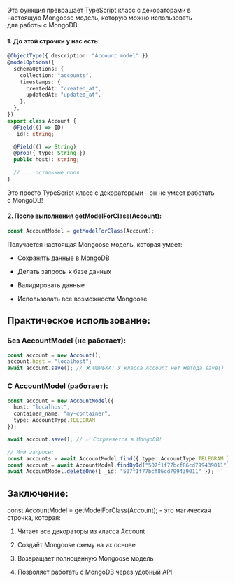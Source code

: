 Эта функция превращает TypeScript класс с декораторами в настоящую Mongoose модель, которую можно использовать для работы с MongoDB.
#### 1. До этой строчки у нас есть:

```typescript
@ObjectType({ description: "Account model" })
@modelOptions({
  schemaOptions: {
    collection: "accounts",
    timestamps: {
      createdAt: "created_at", 
      updatedAt: "updated_at",
    },
  },
})
export class Account {
  @Field(() => ID)
  _id!: string;

  @Field(() => String)
  @prop({ type: String })
  public host!: string;
  
  // ... остальные поля
}
```

Это просто TypeScript класс с декораторами - он не умеет работать с MongoDB!

#### 2. После выполнения getModelForClass(Account):

```typescript
const AccountModel = getModelForClass(Account);
```

Получается настоящая Mongoose модель, которая умеет:

- Сохранять данные в MongoDB

- Делать запросы к базе данных

- Валидировать данные

- Использовать все возможности Mongoose

## Практическое использование:

### Без AccountModel (не работает):

```typescript
const account = new Account();
account.host = "localhost";
await account.save(); // ❌ ОШИБКА! У класса Account нет метода save()
```
### С AccountModel (работает):

```typescript
const account = new AccountModel({
  host: "localhost",
  container_name: "my-container",
  type: AccountType.TELEGRAM
});

await account.save(); // ✅ Сохраняется в MongoDB!

// Или запросы:
const accounts = await AccountModel.find({ type: AccountType.TELEGRAM });
const account = await AccountModel.findById("507f1f77bcf86cd799439011");
await AccountModel.deleteOne({ _id: "507f1f77bcf86cd799439011" });
```

## Заключение:

const AccountModel = getModelForClass(Account); - это магическая строчка, которая:

1. Читает все декораторы из класса Account

2. Создаёт Mongoose схему на их основе

3. Возвращает полноценную Mongoose модель

4. Позволяет работать с MongoDB через удобный API
